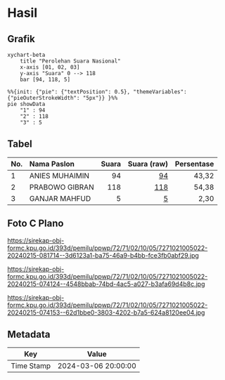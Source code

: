 # Hasil

## Grafik

```mermaid
xychart-beta
    title "Perolehan Suara Nasional"
    x-axis [01, 02, 03]
    y-axis "Suara" 0 --> 118
    bar [94, 118, 5]
```

```mermaid
%%{init: {"pie": {"textPosition": 0.5}, "themeVariables": {"pieOuterStrokeWidth": "5px"}} }%%
pie showData
    "1" : 94
    "2" : 118
    "3" : 5
```

## Tabel

| No. | Nama Paslon    | Suara | Suara (raw) | Persentase |
|:--- |:-------------- | -----:| -----------:| ----------:|
| 1   | ANIES MUHAIMIN | 94    | [94][p-1]   | 43,32      |
| 2   | PRABOWO GIBRAN | 118   | [118][p-2]  | 54,38      |
| 3   | GANJAR MAHFUD  | 5     | [5][p-3]    | 2,30       |


[p-1]: https://github.com/gigit-pemilu/pemilu-2024/blob/main/pilpres/hitung-suara/sub/72-sulawesi-tengah/sub/71-kota-palu/sub/02-palu-barat/sub/1005-balaroa/sub/022-tps/sub/paslon-1.txt
[p-2]: https://github.com/gigit-pemilu/pemilu-2024/blob/main/pilpres/hitung-suara/sub/72-sulawesi-tengah/sub/71-kota-palu/sub/02-palu-barat/sub/1005-balaroa/sub/022-tps/sub/paslon-2.txt
[p-3]: https://github.com/gigit-pemilu/pemilu-2024/blob/main/pilpres/hitung-suara/sub/72-sulawesi-tengah/sub/71-kota-palu/sub/02-palu-barat/sub/1005-balaroa/sub/022-tps/sub/paslon-3.txt

## Foto C Plano

https://sirekap-obj-formc.kpu.go.id/393d/pemilu/ppwp/72/71/02/10/05/7271021005022-20240215-081714--3d6123a1-ba75-46a9-b4bb-fce3fb0abf29.jpg

https://sirekap-obj-formc.kpu.go.id/393d/pemilu/ppwp/72/71/02/10/05/7271021005022-20240215-074124--4548bbab-74bd-4ac5-a027-b3afa69d4b8c.jpg

https://sirekap-obj-formc.kpu.go.id/393d/pemilu/ppwp/72/71/02/10/05/7271021005022-20240215-074153--62d1bbe0-3803-4202-b7a5-624a8120ee04.jpg


## Metadata

| Key        | Value               |
| ---------- | ------------------- |
| Time Stamp | 2024-03-06 20:00:00 |



